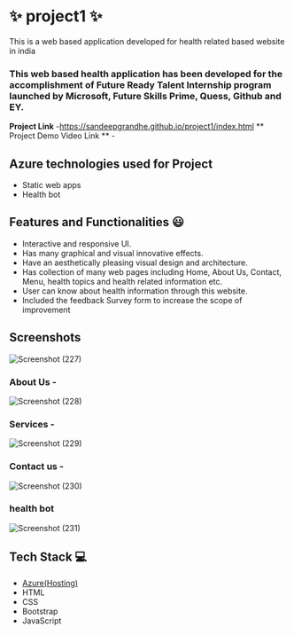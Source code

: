 # ✨ project1 ✨

This is a web based application developed for health related based website in india

### This web based health application has been developed for the accomplishment of Future Ready Talent Internship program launched by Microsoft, Future Skills Prime, Quess, Github and EY.


**Project Link** -https://sandeepgrandhe.github.io/project1/index.html
** Project Demo Video Link ** - 

## Azure technologies used for Project

- Static web apps
- Health bot

## Features and Functionalities 😃

- Interactive and responsive UI.
- Has many graphical and visual innovative effects.
- Have an aesthetically pleasing visual design and architecture.
- Has collection of many web pages including Home, About Us, Contact, Menu, health topics and health related information etc.
- User can know about health information through this website.
- Included the feedback Survey form to increase the scope of improvement 

## Screenshots



![Screenshot (227)](https://user-images.githubusercontent.com/117561402/202514971-9de9b116-9caf-4e2a-a6e9-10a0b1d7081c.png)

   

### About Us -

![Screenshot (228)](https://user-images.githubusercontent.com/117561402/202515080-eadbce4b-f90f-44c6-bc2d-4730181d1688.png)


### Services -
![Screenshot (229)](https://user-images.githubusercontent.com/117561402/202515164-d95fa4d7-df2a-4d0f-978c-278f2c9ca77a.png)



### Contact us -
![Screenshot (230)](https://user-images.githubusercontent.com/117561402/202515249-b5d69970-4576-4a83-a0a7-6e3257683c94.png)



### health bot

![Screenshot (231)](https://user-images.githubusercontent.com/117561402/202515494-59030c72-2eaa-4cd3-8c4b-42cb5fd69757.png)



## Tech Stack 💻

- [Azure(Hosting)](https://azure.microsoft.com/en-in/features/azure-portal/)
- HTML
- CSS
- Bootstrap
- JavaScript
